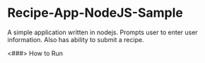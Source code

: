 # Recipe-App-NodeJS-Sample
A simple application written in nodejs. Prompts user to enter user information. Also has ability to submit a recipe.

<###> How to Run 
